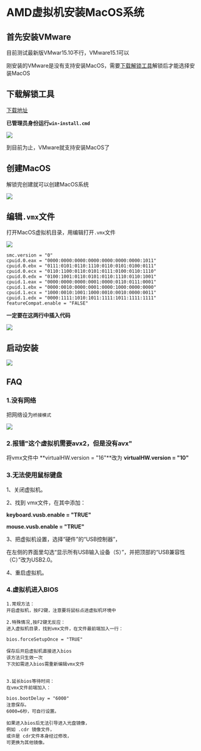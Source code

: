 # AMD虚拟机安装MacOS系统

## 首先安装VMware

目前测试最新版VMwar15.10不行，VMware15.1可以

刚安装的VMware是没有支持安装MacOS，需要[下载解锁工具](#下载解锁工具)解锁后才能选择安装MacOS

## 下载解锁工具

[下载地址](https://www.lanzoux.com/i32SQfqw44b)

**已管理员身份运行`win-install.cmd`**

![](https://gitee.com/koyangyang/pictures/raw/master/20200818095345.png)

到目前为止，VMware就支持安装MacOS了

## 创建MacOS

解锁完创建就可以创建MacOS系统

![](https://gitee.com/koyangyang/pictures/raw/master/20200818100054.png)

## 编辑`.vmx`文件

打开MacOS虚拟机目录，用编辑打开`.vmx`文件

![](https://gitee.com/koyangyang/pictures/raw/master/20200818095013.png)

```vmx
smc.version = "0"
cpuid.0.eax = "0000:0000:0000:0000:0000:0000:0000:1011"
cpuid.0.ebx = "0111:0101:0110:1110:0110:0101:0100:0111"
cpuid.0.ecx = "0110:1100:0110:0101:0111:0100:0110:1110"
cpuid.0.edx = "0100:1001:0110:0101:0110:1110:0110:1001"
cpuid.1.eax = "0000:0000:0000:0001:0000:0110:0111:0001"
cpuid.1.ebx = "0000:0010:0000:0001:0000:1000:0000:0000"
cpuid.1.ecx = "1000:0010:1001:1000:0010:0010:0000:0011"
cpuid.1.edx = "0000:1111:1010:1011:1111:1011:1111:1111"
featureCompat.enable = "FALSE"
```

**一定要在这两行中插入代码**

![](https://gitee.com/koyangyang/pictures/raw/master/20200818100455.png)

## 启动安装

![](http://p.ananas.chaoxing.com/star3/origin/90cfd4b8e52aae51e3ccc98a56c044ad.png)

## FAQ

### 1.没有网络

把网络设为`桥接模式`

![](https://gitee.com/koyangyang/pictures/raw/master/20200818100916.png)

### 2.报错"这个虚拟机需要avx2，但是没有avx"

将vmx文件中 **virtualHW.version = "16"**改为 **virtualHW.version = "10"**

### 3.无法使用鼠标键盘

1、关闭虚拟机。

2、找到 vmx文件，在其中添加：

**keyboard.vusb.enable = "TRUE"**

**mouse.vusb.enable = "TRUE"**

3、把虚拟机设置，选择“硬件”的“USB控制器”，

   在左侧的界面里勾选“显示所有USB输入设备（S）”，并把顶部的“USB兼容性（C）”改为USB2.0。

4、重启虚拟机。

### 4.虚拟机进入BIOS

```
1.常规方法：
开启虚拟机，按F2键，注意要将鼠标点进虚拟机环境中
 
2.特殊情况,按F2键无反应：
进入虚拟机目录，找到vmx文件，在文件最前端加入一行：
 
bios.forceSetupOnce = "TRUE"
 
保存后开启虚拟机直接进入bios
该方法只生效一次
下次如需进入bios需重新编辑vmx文件
 
 
3.延长bios等待时间：
在vmx文件前端加入：
 
bios.bootDelay = "6000"
注意保存。
6000=6秒，可自行设置。
 
如果进入bios后无法引导进入光盘镜像，
例如 .cdr 镜像文件，
或许是 cdr文件本身经过修改，
可更换为其他镜像。
```

